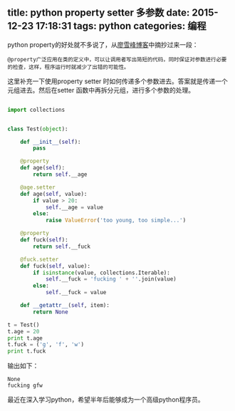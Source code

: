 title: python property setter 多参数
date: 2015-12-23 17:18:31
tags: python
categories: 编程
---

python property的好处就不多说了，从[廖雪峰博客](http://www.liaoxuefeng.com/wiki/001374738125095c955c1e6d8bb493182103fac9270762a000/001386820062641f3bcc60a4b164f8d91df476445697b9e000)中摘抄过来一段：
```
@property广泛应用在类的定义中，可以让调用者写出简短的代码，同时保证对参数进行必要的检查，这样，程序运行时就减少了出错的可能性。
```

这里补充一下使用property setter 时如何传递多个参数进去。答案就是传递一个元组进去。然后在setter 函数中再拆分元组，进行多个参数的处理。

<!-- more -->

```python

import collections


class Test(object):

    def __init__(self):
        pass

    @property
    def age(self):
        return self.__age

    @age.setter
    def age(self, value):
        if value > 20:
            self.__age = value
        else:
            raise ValueError('too young, too simple...')

    @property
    def fuck(self):
        return self.__fuck

    @fuck.setter
    def fuck(self, value):
        if isinstance(value, collections.Iterable):
            self.__fuck = 'fucking ' + ''.join(value)
        else:
            self.__fuck = value

    def __getattr__(self, item):
        return None

t = Test()
t.age = 20
print t.age
t.fuck = ('g', 'f', 'w')
print t.fuck
```

输出如下：
```
None
fucking gfw
```

最近在深入学习python，希望半年后能够成为一个高级python程序员。
